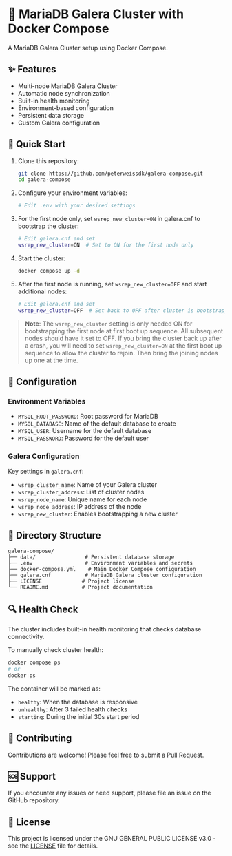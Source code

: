# 💾 MariaDB Galera Cluster with Docker Compose

A MariaDB Galera Cluster setup using Docker Compose.

## ✨ Features

- Multi-node MariaDB Galera Cluster
- Automatic node synchronization
- Built-in health monitoring
- Environment-based configuration
- Persistent data storage
- Custom Galera configuration

## 🚀 Quick Start

1. Clone this repository:
   ```bash
   git clone https://github.com/peterweissdk/galera-compose.git
   cd galera-compose
   ```

2. Configure your environment variables:
   ```bash
   # Edit .env with your desired settings
   ```

3. For the first node only, set `wsrep_new_cluster=ON` in galera.cnf to bootstrap the cluster:
   ```bash
   # Edit galera.cnf and set
   wsrep_new_cluster=ON  # Set to ON for the first node only
   ```

4. Start the cluster:
   ```bash
   docker compose up -d
   ```

5. After the first node is running, set `wsrep_new_cluster=OFF` and start additional nodes:
   ```bash
   # Edit galera.cnf and set
   wsrep_new_cluster=OFF  # Set back to OFF after cluster is bootstrapped
   ```

> **Note**: The `wsrep_new_cluster` setting is only needed ON for bootstrapping the first node at first boot up sequence. All subsequent nodes should have it set to OFF.
If you bring the cluster back up after a crash, you will need to set `wsrep_new_cluster=ON` at the first boot up sequence to allow the cluster to rejoin. Then bring the joining nodes up one at the time.
## 🔧 Configuration

### Environment Variables
- `MYSQL_ROOT_PASSWORD`: Root password for MariaDB
- `MYSQL_DATABASE`: Name of the default database to create
- `MYSQL_USER`: Username for the default database
- `MYSQL_PASSWORD`: Password for the default user

### Galera Configuration
Key settings in `galera.cnf`:
- `wsrep_cluster_name`: Name of your Galera cluster
- `wsrep_cluster_address`: List of cluster nodes
- `wsrep_node_name`: Unique name for each node
- `wsrep_node_address`: IP address of the node
- `wsrep_new_cluster`: Enables bootstrapping a new cluster

## 📝 Directory Structure

```
galera-compose/
├── data/                # Persistent database storage
├── .env                 # Environment variables and secrets
├── docker-compose.yml    # Main Docker Compose configuration
├── galera.cnf           # MariaDB Galera cluster configuration
├── LICENSE             # Project license
└── README.md           # Project documentation
```

## 🔍 Health Check

The cluster includes built-in health monitoring that checks database connectivity.

To manually check cluster health:
```bash
docker compose ps
# or
docker ps
```

The container will be marked as:
- `healthy`: When the database is responsive
- `unhealthy`: After 3 failed health checks
- `starting`: During the initial 30s start period

## 🤝 Contributing

Contributions are welcome! Please feel free to submit a Pull Request.

## 🆘 Support

If you encounter any issues or need support, please file an issue on the GitHub repository.

## 📄 License

This project is licensed under the GNU GENERAL PUBLIC LICENSE v3.0 - see the [LICENSE](LICENSE) file for details.